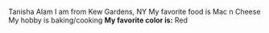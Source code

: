 Tanisha Alam
I am from Kew Gardens, NY
My favorite food is Mac n Cheese
My hobby is baking/cooking
**My favorite color is:** Red 
